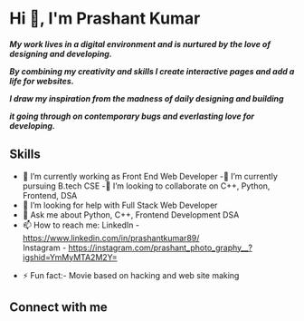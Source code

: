 

<!--
**Prashantkry/Prashantkry** is a ✨ _special_ ✨ repository because its `README.md` (this file) appears on your GitHub profile.
Here are some ideas to get you started:
-->
<h1>Hi 👋, I'm Prashant Kumar </h1>
<h5>My work lives in a digital environment and is nurtured by the love of designing and developing.

By combining my creativity and skills I create interactive pages and add a life for websites.

I draw my inspiration from the madness of daily designing and building

it going through on contemporary bugs and everlasting love for developing.
</h5>

<h2>
  Skills 
</h2>

- 🔭 I’m currently working as Front End Web Developer 
-🌱 I’m currently pursuing B.tech CSE 
-👯 I’m looking to collaborate on C++, Python, Frontend, DSA
- 🤔 I’m looking for help with Full Stack Web Developer 
- 💬 Ask me about Python, C++, Frontend Development DSA 
- 📫 How to reach me: LinkedIn - https://www.linkedin.com/in/prashantkumar89/ <br/>
                       Instagram - https://instagram.com/prashant_photo_graphy__?igshid=YmMyMTA2M2Y=
<!-- - 😄 Pronouns: ... -->
- ⚡ Fun fact:- Movie based on hacking and web site making


<h2 style="text-alignment:center">Connect with me </h2>

